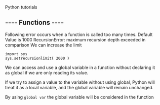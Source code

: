 Python tutorials

## ---- Functions ----
Following error occurs when a function is called too many times. Default Value is 1000
RecursionError: maximum recursion depth exceeded in comparison
We can increase the limit

```
import sys
sys.setrecursionlimit( 2000 )
```

We can access and use a global variable in a function without declaring it as global if we are only reading its value.

If we try to assign a value to the variable without using global, Python will treat it as a local variable, and the global variable will remain unchanged.

By using ```global var``` the global variable will be considered in the function
